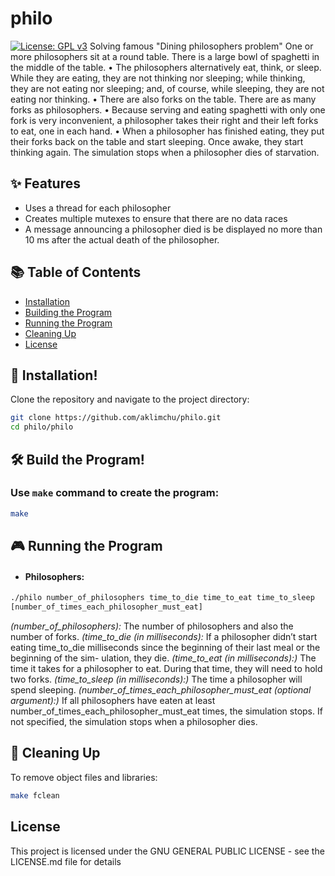 # philo
[![License: GPL v3](https://img.shields.io/badge/License-GPLv3-blue.svg)](https://opensource.org/licenses/GPL-3.0)
Solving famous "Dining philosophers problem"  One or more philosophers sit at a round table.
There is a large bowl of spaghetti in the middle of the table.
• The philosophers alternatively eat, think, or sleep.
While they are eating, they are not thinking nor sleeping;
while thinking, they are not eating nor sleeping;
and, of course, while sleeping, they are not eating nor thinking.
• There are also forks on the table. There are as many forks as philosophers.
• Because serving and eating spaghetti with only one fork is very inconvenient, a
philosopher takes their right and their left forks to eat, one in each hand.
• When a philosopher has finished eating, they put their forks back on the table and
start sleeping. Once awake, they start thinking again. The simulation stops when
a philosopher dies of starvation.

## ✨ Features
- Uses a thread for each philosopher
- Creates multiple mutexes to ensure that there are no data races
- A message announcing a philosopher died is be displayed no more than 10 ms after the actual death of the philosopher.

## 📚 Table of Contents
- [Installation](#-installation)
- [Building the Program](#️-build-the-program)
- [Running the Program](#-running-the-program)
- [Cleaning Up](#-cleaning-up)
- [License](#license)

## 🚀 Installation!

Clone the repository and navigate to the project directory:
```bash
git clone https://github.com/aklimchu/philo.git
cd philo/philo
```
## 🛠️ Build the Program!

### Use `make` command to create the program:
```bash
make
```

## 🎮 Running the Program

* #### Philosophers:
```bash
./philo number_of_philosophers time_to_die time_to_eat time_to_sleep
[number_of_times_each_philosopher_must_eat]
```
*(number_of_philosophers):* The number of philosophers and also the number of forks.
*(time_to_die (in milliseconds):* If a philosopher didn’t start eating time_to_die
milliseconds since the beginning of their last meal or the beginning of the sim-
ulation, they die.
*(time_to_eat (in milliseconds):)* The time it takes for a philosopher to eat.
During that time, they will need to hold two forks.
*(time_to_sleep (in milliseconds):)* The time a philosopher will spend sleeping.
*(number_of_times_each_philosopher_must_eat (optional argument):)* If all
philosophers have eaten at least number_of_times_each_philosopher_must_eat
times, the simulation stops. If not specified, the simulation stops when a
philosopher dies.

## 🧹 Cleaning Up

To remove object files and libraries:
```bash
make fclean
```
## License

This project is licensed under the GNU GENERAL PUBLIC LICENSE - see the LICENSE.md file for details
